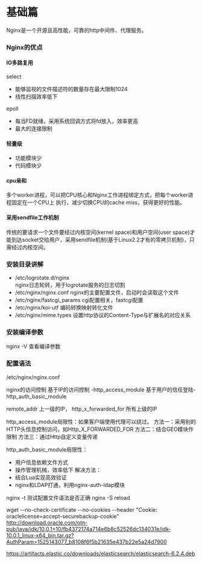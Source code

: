基础篇
===

Nginx是一个开源且高性能，可靠的http中间件、代理服务。


### Nginx的优点

#### IO多路复用

select
- 能够监视的文件描述符的数量存在最大限制1024
- 线性扫描效率低下

epoll
- 每当FD就绪，采用系统回调方式将fd放入，效率更高
- 最大的连接限制

#### 轻量级
- 功能模块少
- 代码模块少

#### cpu亲和
多个worker进程，可以把CPU核心和Nginx工作进程绑定方式，把每个worker进程固定在一个CPU上 执行，减少切换CPU的cache miss，获得更好的性能。

#### 采用sendfile工作机制
传统的要请求一个文件要经过内核空间(kernel space)和用户空间(user space)才能到达socket交给用户，采用sendfile机制(基于Linux2.2才有的零拷贝机制)，只需经过内核空间。

### 安装目录讲解
- /etc/logrotate.d/nginx  
nginx日志轮转，用于logrotate服务的日志切割
- /etc/nginx/nginx.conf 
nginx的主要配置文件，启动时会读取这个文件
- /etc/nginx/fastcgi_params	
cgi配置相关，fastcgi配置
- /etc/nginx/koi-utf
编码转换映射转化文件
- /etc/nginx/mime.types
设置http协议的Content-Type与扩展名的对应关系

### 安装编译参数
nginx -V 查看编译参数

### 配置语法
/etc/nginx/nginx.conf

nginx的访问控制
基于IP的访问控制 -http_access_module
基于用户的信任登陆- http_auth_basic_module

remote_addr 上一级的IP，
http_x_forwarded_for 所有上级的IP

http_access_module局限性：如果客户端使用代理可以绕过。
方法一：采用别的HTTP头信息控制访问，如Http_X_FORWARDED_FOR
方法二：结合GEO模块作限制
方法三：通过Http自定义变量传递

http_auth_basic_module局限性：
- 用户信息依赖文件方式
- 操作管理机械，效率低下
解决方法：
- 结合Lua实现高效验证
- nginx和LDAP打通，利用nginx-auth-ldap模块



nginx -t 测试配置文件语法是否正确
nginx -S reload

wget --no-check-certificate --no-cookies --header "Cookie: oraclelicense=accept-securebackup-cookie" http://download.oracle.com/otn-pub/java/jdk/10.0.1+10/fb4372174a714e6b8c52526dc134031e/jdk-10.0.1_linux-x64_bin.tar.gz?AuthParam=1525143077_b8108f6f5b21635e437b22e5a24d7900


https://artifacts.elastic.co/downloads/elasticsearch/elasticsearch-6.2.4.deb
